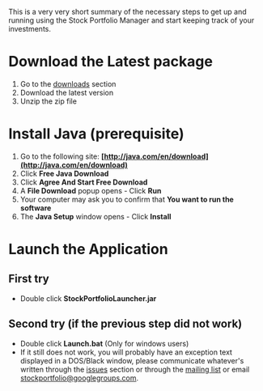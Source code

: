 This is a very very short summary of the necessary steps to get up and running using the Stock Portfolio Manager and start keeping track of your investments.


# Download the Latest package #
  1. Go to the [downloads](https://code.google.com/p/stock-portfolio-manager/wiki/Downloads) section
  1. Download the latest version
  1. Unzip the zip file


# Install Java (prerequisite) #
  1. Go to the following site: **[http://java.com/en/download](http://java.com/en/download)**
  1. Click **Free Java Download**
  1. Click **Agree And Start Free Download**
  1. A **File Download** popup opens - Click **Run**
  1. Your computer may ask you to confirm that **You want to run the software**
  1. The **Java Setup** window opens - Click **Install**


# Launch the Application #
## First try ##
  * Double click **StockPortfolioLauncher.jar**


## Second try (if the previous step did not work) ##
  * Double click **Launch.bat** (Only for windows users)
  * If it still does not work, you will probably have an exception text displayed in a DOS/Black window, please communicate whatever's written through the [issues](http://code.google.com/p/stock-portfolio-manager/issues/list) section or through the [mailing list](http://groups.google.com/group/stockportfolio) or email [stockportfolio@googlegroups.com](mailto:stockportfolio@googlegroups.com).
